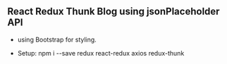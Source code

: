 ## React Redux Thunk Blog using jsonPlaceholder API

- using Bootstrap for styling.

- Setup: npm i --save redux react-redux axios redux-thunk
